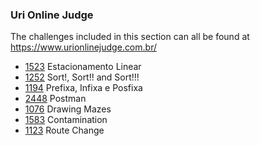 ### Uri Online Judge
The challenges included in this section can all be found at https://www.urionlinejudge.com.br/

- [1523](https://www.urionlinejudge.com.br/judge/pt/problems/view/1523) Estacionamento Linear
- [1252](https://www.urionlinejudge.com.br/judge/en/problems/view/1252) Sort!, Sort!! and Sort!!!
- [1194](https://www.urionlinejudge.com.br/judge/pt/problems/view/1194) Prefixa, Infixa e Posfixa
- [2448](https://www.urionlinejudge.com.br/judge/en/problems/view/2448) Postman
- [1076](https://www.urionlinejudge.com.br/judge/pt/problems/view/1076) Drawing Mazes
- [1583](https://www.urionlinejudge.com.br/judge/en/problems/view/1583) Contamination
- [1123](https://www.urionlinejudge.com.br/judge/en/problems/view/1123) Route Change

